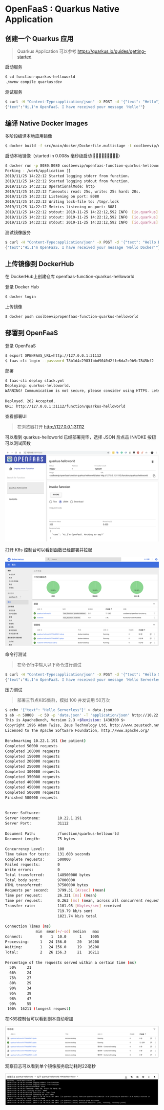 # OpenFaaS : Quarkus Native Application

## 创建一个 Quarkus 应用

>  Quarkus Application 可以参考 https://quarkus.io/guides/getting-started

启动服务

```bash
$ cd function-quarkus-helloworld
./mvnw compile quarkus:dev
```

测试服务

```bash
$ curl -H "Content-Type:application/json" -X POST -d '{"text": "Hello"}' http://127.0.0.1:9000
{"text":"Hi,I'm OpenFaaS. I have received your message 'Hello'"}
```

## 编译 Native Docker Images

多阶段编译本地应用镜像

```bash
$ docker build -f src/main/docker/Dockerfile.multistage -t coolbeevip/openfaas-function-quarkus-helloworld .
```

启动本地镜像（started in 0.008s 毫秒级启动 🏃‍♀️🏃🏃‍♀️🏃🏃‍♀️🏃）

```bash
$ docker run -p 8080:8080 coolbeevip/openfaas-function-quarkus-helloworld:latest
Forking - /work/application []
2019/11/25 14:22:12 Started logging stderr from function.
2019/11/25 14:22:12 Started logging stdout from function.
2019/11/25 14:22:12 OperationalMode: http
2019/11/25 14:22:12 Timeouts: read: 25s, write: 25s hard: 20s.
2019/11/25 14:22:12 Listening on port: 8080
2019/11/25 14:22:12 Writing lock-file to: /tmp/.lock
2019/11/25 14:22:12 Metrics listening on port: 8081
2019/11/25 14:22:12 stdout: 2019-11-25 14:22:12,592 INFO  [io.quarkus] (main) function-quarkus-helloworld 1.0.0-SNAPSHOT (running on Quarkus 0.25.0) started in 0.008s. Listening on: http://0.0.0.0:9000
2019/11/25 14:22:12 stdout: 2019-11-25 14:22:12,592 INFO  [io.quarkus] (main) Profile prod activated. 
2019/11/25 14:22:12 stdout: 2019-11-25 14:22:12,592 INFO  [io.quarkus] (main) Installed features: [cdi, resteasy]
```

测试镜像服务

```bash
$ curl -H "Content-Type:application/json" -X POST -d '{"text": "Hello Docker"}' http://127.0.0.1:8080
{"text":"Hi,I'm OpenFaaS. I have received your message 'Hello Docker'"}
```

## 上传镜像到 DockerHub

在 DockerHub上创建仓库 openfaas-function-quarkus-helloworld

登录 Docker Hub

```bash
$ docker login
```

上传镜像

```bash
$ docker push coolbeevip/openfaas-function-quarkus-helloworld
```

## 部署到 OpenFaaS

登录 OpenFaaS

```bash
$ export OPENFAAS_URL=http://127.0.0.1:31112
$ faas-cli login --password 78b1d4c29831bbd9040d2ffe6da2c9b9c7845bf2
```

部署

```bash
$ faas-cli deploy stack.yml 
Deploying: quarkus-helloworld.
WARNING! Communication is not secure, please consider using HTTPS. Letsencrypt.org offers free SSL/TLS certificates.

Deployed. 202 Accepted.
URL: http://127.0.0.1:31112/function/quarkus-helloworld
```

查看部署UI

> 在浏览器打开 http://127.0.0.1:31112

可以看到 quarkus-helloworld 已经部署完毕，选择 JSON 后点击 INVOKE 按钮可以测试函数

![image-20191126175756472](assets/image-20191126175756472.png)

打开 K8s 控制台可以看到函数已经部署并拉起

![image-20191126180606517](assets/image-20191126180606517.png)

命令行测试

> 在命令行中输入以下命令进行测试

```bash
$ curl -H "Content-Type:application/json" -X POST -d '{"text": "Hello Serverless"}' http://127.0.0.1:31112/function/quarkus-helloworld
{"text":"Hi,I'm OpenFaaS. I have received your message 'Hello Serverless'"}
```

压力测试

> 部署三节点K8S集群，模拟 100 并发调用 50万次

```bash
$ echo '{"text": "Hello Serverless"}' > data.json
$ ab -n 50000  -c 50 -p 'data.json' -T 'application/json' http://10.22.1.191:31112/function/quarkus-helloworld
This is ApacheBench, Version 2.3 <$Revision: 1430300 $>
Copyright 1996 Adam Twiss, Zeus Technology Ltd, http://www.zeustech.net/
Licensed to The Apache Software Foundation, http://www.apache.org/

Benchmarking 10.22.1.191 (be patient)
Completed 50000 requests
Completed 100000 requests
Completed 150000 requests
Completed 200000 requests
Completed 250000 requests
Completed 300000 requests
Completed 350000 requests
Completed 400000 requests
Completed 450000 requests
Completed 500000 requests
Finished 500000 requests


Server Software:
Server Hostname:        10.22.1.191
Server Port:            31112

Document Path:          /function/quarkus-helloworld
Document Length:        75 bytes

Concurrency Level:      100
Time taken for tests:   131.603 seconds
Complete requests:      500000
Failed requests:        0
Write errors:           0
Total transferred:      148500000 bytes
Total body sent:        97000000
HTML transferred:       37500000 bytes
Requests per second:    3799.31 [#/sec] (mean)
Time per request:       26.321 [ms] (mean)
Time per request:       0.263 [ms] (mean, across all concurrent requests)
Transfer rate:          1101.95 [Kbytes/sec] received
                        719.79 kb/s sent
                        1821.74 kb/s total

Connection Times (ms)
              min  mean[+/-sd] median   max
Connect:        0    1  10.0      1    1005
Processing:     1   24 156.0     20   16208
Waiting:        1   24 156.0     19   16208
Total:          2   26 156.3     21   16211

Percentage of the requests served within a certain time (ms)
  50%     21
  66%     24
  75%     27
  80%     29
  90%     34
  95%     39
  98%     47
  99%     55
 100%  16211 (longest request)
```

在K8S控制台可以看到副本自动增加

![image-20191126180934949](assets/image-20191126180934949.png)

观察日志可以看到单个镜像服务启动耗时22毫秒

![image-20191126181124820](assets/image-20191126181124820.png)












